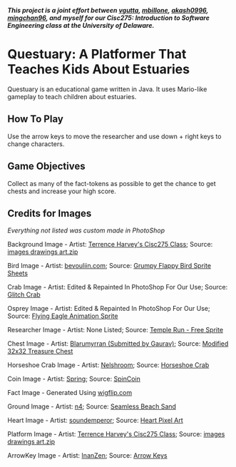 ***This project is a joint effort between [vgutta](https://github.com/vgutta), [mbillone](https://github.com/mbillone), [akash0996](https://github.com/akash0996), [mingchan96](https://github.com/mingchan96), and myself for our Cisc275: Introduction to Software Engineering class at the University of Delaware.***

# Questuary: A Platformer That Teaches Kids About Estuaries

Questuary is an educational game written in Java. It uses Mario-like gameplay to teach children about estuaries.

## How To Play

Use the arrow keys to move the researcher and use down + right keys to change characters. 

## Game Objectives

Collect as many of the fact-tokens as possible to get the chance to get chests and increase your high score.

## Credits for Images
*Everything not listed was custom made in PhotoShop*

Background Image - Artist: [Terrence Harvey's Cisc275 Class](http://www1.udel.edu/CIS/275/tharvey/17F/index.html); Source: [images drawings art.zip](http://www1.udel.edu/CIS/275/tharvey/17F/resources/images%20drawings%20art.zip)

Bird Image - Artist: [bevouliin.com](https://opengameart.org/users/bevouliincom); Source: [Grumpy Flappy Bird Sprite Sheets](https://opengameart.org/content/free-game-asset-grumpy-flappy-bird-sprite-sheets)

Crab Image - Artist: Edited & Repainted In PhotoShop For Our Use; Source: [Glitch Crab](https://www.glitchthegame.com/inhabitants/animals/crab/) 

Osprey Image - Artist: Edited & Repainted In PhotoShop For Our Use; Source: [Flying Eagle Animation Sprite](https://media.istockphoto.com/vectors/flying-eagle-animation-sprite-vector-id502042570)

Researcher Image - Artist: None Listed; Source: [Temple Run - Free Sprite](https://www.gameart2d.com/temple-run---free-sprites.html)

Chest Image - Artist: [Blarumyrran (Submitted by Gaurav)](https://opengameart.org/users/gaurav); Source: [Modified 32x32 Treasure Chest](https://opengameart.org/content/modified-32x32-treasure-chest)

Horseshoe Crab Image - Artist: [Nelshroom](https://www.reddit.com/user/Nelshroom); Source: [Horseshoe Crab](https://www.reddit.com/r/mopeio/comments/5ydpy3/mopeio_art_horseshoe_crab/)

Coin Image - Artist: [Spring](https://opengameart.org/users/spring); Source: [SpinCoin](https://opengameart.org/content/spincoin)

Fact Image - Generated Using [wigflip.com](http://wigflip.com/ds/)

Ground Image - Artist: [n4](https://opengameart.org/users/n4); Source: [Seamless Beach Sand](https://opengameart.org/content/seamless-beach-sand)

Heart Image - Artist: [soundemperor](https://opengameart.org/users/soundemperor); Source: [Heart Pixel Art](https://opengameart.org/content/heart-pixel-art)

Platform Image - Artist: [Terrence Harvey's Cisc275 Class](http://www1.udel.edu/CIS/275/tharvey/17F/index.html); Source: [images drawings art.zip](http://www1.udel.edu/CIS/275/tharvey/17F/resources/images%20drawings%20art.zip)

ArrowKey Image - Artist: [InanZen](https://opengameart.org/users/inanzen); Source: [Arrow Keys](https://opengameart.org/content/arrow-keys-wsad-mouse-icon)